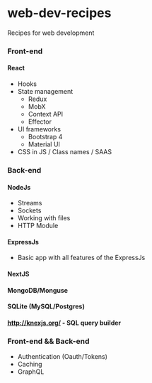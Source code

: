 # web-dev-recipes

Recipes for web development

### Front-end

#### React

- Hooks
- State management
  - Redux
  - MobX
  - Context API
  - Effector
- UI frameworks
  - Bootstrap 4
  - Material UI
- CSS in JS / Class names / SAAS

### Back-end

#### NodeJs

- Streams
- Sockets
- Working with files
- HTTP Module

#### ExpressJs

- Basic app with all features of the ExpressJs

#### NextJS

#### MongoDB/Monguse

#### SQLite (MySQL/Postgres)

#### http://knexjs.org/ - SQL query builder

### Front-end && Back-end

- Authentication (Oauth/Tokens)
- Caching
- GraphQL
